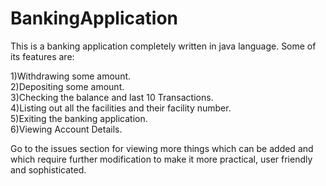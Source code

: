 # BankingApplication
This is a banking application completely written in java language.
Some of its features are: 

1)Withdrawing some amount.                                
2)Depositing some amount.         
3)Checking the balance and last 10 Transactions.          
4)Listing out all the facilities and their facility number.                                               
5)Exiting the banking application.                      
6)Viewing Account Details.

Go to the issues section for viewing more things which can be added and which require further modification to make it more practical,
user friendly and sophisticated.
